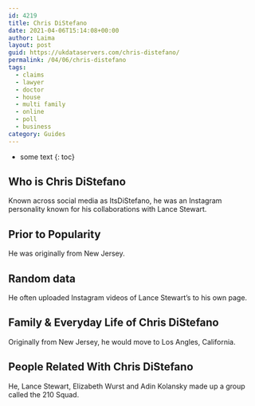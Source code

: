 ```yaml
---
id: 4219
title: Chris DiStefano
date: 2021-04-06T15:14:08+00:00
author: Laima
layout: post
guid: https://ukdataservers.com/chris-distefano/
permalink: /04/06/chris-distefano
tags:
  - claims
  - lawyer
  - doctor
  - house
  - multi family
  - online
  - poll
  - business
category: Guides
---
```


* some text
{: toc}


## Who is Chris DiStefano
                  
                  
                  
Known across social media as ItsDiStefano, he was an Instagram personality known for his collaborations with Lance Stewart. 
                  
              
            
              
            
                
                
                
## Prior to Popularity
                  
                  
                  
He was originally from New Jersey.  
                  
              
            
              
            
                
                
                
## Random data
                  
                  
                  
He often uploaded Instagram videos of Lance Stewart&#8217;s to his own page.  
                  
              
            
              
            
                
                
                
## Family & Everyday Life of Chris DiStefano
                  
                  
                  
Originally from New Jersey, he would move to Los Angles, California. 
                  
              
            
              
            
                
                
                
## People Related With Chris DiStefano
                  
                  
                  
He, Lance Stewart, Elizabeth Wurst and Adin Kolansky made up a group called the 210 Squad. 
                  
              
            
              
            
                
              
            
              
              
            
            
              
            
          
          
          